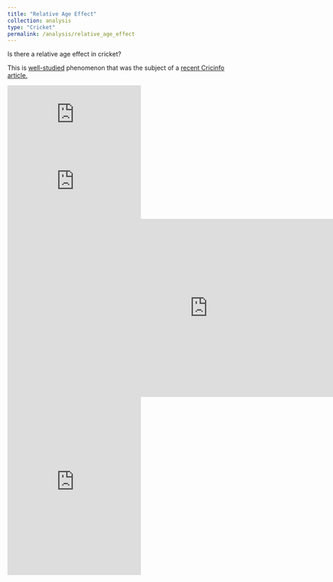```yaml
---
title: "Relative Age Effect"
collection: analysis
type: "Cricket"
permalink: /analysis/relative_age_effect
---
```


Is there a relative age effect in cricket?

This is <a href="https://en.wikipedia.org/wiki/Relative_age_effect">well-studied</a> phenomenon that was the subject of a <a href="https://www.espncricinfo.com/story/how-much-does-the-relative-age-effect-impact-the-careers-of-cricketers-1246344">recent Cricinfo article.

<iframe frameborder="0" scrolling="no" src="https://luke-fitz.github.io/files/relative_age_u19.html"></iframe>

<iframe frameborder="0" scrolling="no" src="https://luke-fitz.github.io/files/relative_age_australia.html"></iframe>

<iframe width="900" height="400" frameborder="0" scrolling="no" src="https://luke-fitz.github.io/files/relative_age_australia.html"></iframe>


<iframe height="400" frameborder="0" scrolling="no" src="https://luke-fitz.github.io/files/relative_age_australia.html"></iframe>

